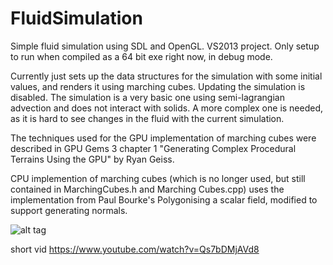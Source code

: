 # FluidSimulation

Simple fluid simulation using SDL and OpenGL. VS2013 project.
Only setup to run when compiled as a 64 bit exe right now, in debug mode.

Currently just sets up the data structures for the simulation with some initial values, and renders it using marching cubes.
Updating the simulation is disabled.
The simulation is a very basic one using semi-lagrangian advection and does not interact with solids. A more
complex one is needed, as it is hard to see changes in the fluid with the current simulation.

The techniques used for the GPU implementation of marching cubes were described in
GPU Gems 3 chapter 1 "Generating Complex Procedural Terrains Using the GPU" by Ryan Geiss.

CPU implemention of marching cubes (which is no longer used, but still contained in MarchingCubes.h and Marching Cubes.cpp)
uses the implementation from Paul Bourke's Polygonising a scalar field, modified to support generating normals. 

![alt tag](https://raw.github.com/Gorgexpress/FluidSimulation/master/images/cubeofwater.png)

short vid
https://www.youtube.com/watch?v=Qs7bDMjAVd8
